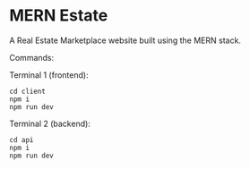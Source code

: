 # MERN Estate

A Real Estate Marketplace website built using the MERN stack.

Commands:

Terminal 1 (frontend):
```
cd client
npm i
npm run dev
```
Terminal 2 (backend):
```
cd api
npm i
npm run dev
```